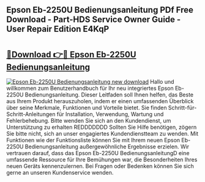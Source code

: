 ## Epson Eb-2250U Bedienungsanleitung PDf Free Download - Part-HDS Service Owner Guide - User Repair Edition E4KqP

# <h2><a href="http://df4sxls.blite.top/?on=Epson+Eb-2250U+Bedienungsanleitung">🔗Download 👉🔴 Epson Eb-2250U Bedienungsanleitung</a></h2>

[![Epson Eb-2250U Bedienungsanleitung new download](https://i.imgur.com/lujVjoI.png)](http://df4sxls.blite.top/?on=Epson+Eb-2250U+Bedienungsanleitung)
Hallo und willkommen zum Benutzerhandbuch für Ihr neu integriertes Epson Eb-2250U Bedienungsanleitung. Dieser Leitfaden soll Ihnen helfen, das Beste aus Ihrem Produkt herauszuholen, indem er einen umfassenden Überblick über seine Merkmale, Funktionen und Vorteile bietet. Sie finden Schritt-für-Schritt-Anleitungen für Installation, Verwendung, Wartung und Fehlerbehebung. Bitte wenden Sie sich an den Kundendienst, um Unterstützung zu erhalten REDDDDDDD Sollten Sie Hilfe benötigen, zögern Sie bitte nicht, sich an unser engagiertes Kundendienstteam zu wenden. Mit Funktionen wie der Funktionsliste können Sie mit Ihrem neuen Epson Eb-2250U Bedienungsanleitung außergewöhnliche Ergebnisse erzielen. Wir vertrauen darauf, dass das Epson Eb-2250U BedienungsanleitungD eine umfassende Ressource für Ihre Bemühungen war, die Besonderheiten Ihres neuen Geräts kennenzulernen. Bei Fragen oder Bedenken können Sie sich gerne an unseren Kundenservice wenden.
